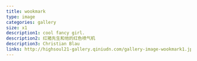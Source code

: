 ```yaml
---
title: wookmark
type: image
categories: gallery
size: x1
description1: cool fancy girl.
description2: 红猪先生和他的红色喷气机
description3: Christian Blau  
links: http://highsoul21-gallery.qiniudn.com/gallery-image-wookmark1.jpg+++http://highsoul21-gallery.qiniudn.com/gallery-image-wookmark2.jpg+++http://highsoul21-gallery.qiniudn.com/gallery-image-wookmark3.png
---
```

